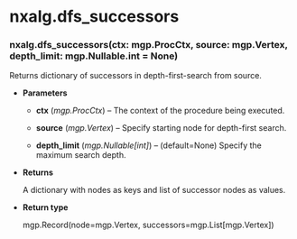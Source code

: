 # nxalg.dfs_successors


### nxalg.dfs_successors(ctx: mgp.ProcCtx, source: mgp.Vertex, depth_limit: mgp.Nullable.int = None)
Returns dictionary of successors in depth-first-search from source.


* **Parameters**

    
    * **ctx** (*mgp.ProcCtx*) – The context of the procedure being executed.


    * **source** (*mgp.Vertex*) – Specify starting node for depth-first search.


    * **depth_limit** (*mgp.Nullable[int]*) – (default=None)
    Specify the maximum search depth.



* **Returns**

    A dictionary with nodes as keys and list of successor nodes as values.



* **Return type**

    mgp.Record(node=mgp.Vertex, successors=mgp.List[mgp.Vertex])
